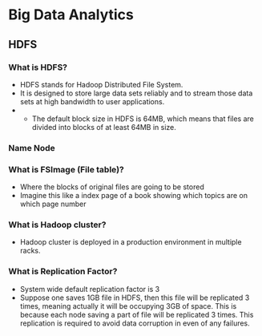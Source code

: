 # Big Data Analytics


## HDFS

### What is HDFS?
- HDFS stands for Hadoop Distributed File System.
- It is designed to store large data sets reliably and to stream those data sets at high bandwidth to user applications.
- - The default block size in HDFS is 64MB, which means that files are divided into blocks of at least 64MB in size.

### Name Node

### What is FSImage (File table)?
- Where the blocks of original files are going to be stored
- Imagine this like a index page of a book showing which topics are on which page number

### What is Hadoop cluster?
- Hadoop cluster is deployed in a production environment in multiple racks.

### What is Replication Factor?
- System wide default replication factor is 3
- Suppose one saves 1GB file in HDFS, then this file will be replicated 3 times, meaning actually it will be occupying
3GB of space. This is because each node saving a part of file will be replicated 3 times. This replication is required
to avoid data corruption in even of any failures.